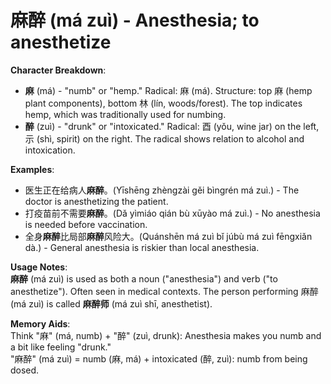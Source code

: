# **麻醉 (má zuì) - Anesthesia; to anesthetize**

**Character Breakdown**:  
- **麻** (má) - "numb" or "hemp." Radical: 麻 (má). Structure: top 麻 (hemp plant components), bottom 林 (lín, woods/forest). The top indicates hemp, which was traditionally used for numbing.  
- **醉** (zuì) - "drunk" or "intoxicated." Radical: 酉 (yǒu, wine jar) on the left, 示 (shì, spirit) on the right. The radical shows relation to alcohol and intoxication.

**Examples**:  
- 医生正在给病人**麻醉**。(Yīshēng zhèngzài gěi bìngrén má zuì.) - The doctor is anesthetizing the patient.  
- 打疫苗前不需要**麻醉**。(Dǎ yìmiáo qián bù xūyào má zuì.) - No anesthesia is needed before vaccination.  
- 全身**麻醉**比局部**麻醉**风险大。(Quánshēn má zuì bǐ júbù má zuì fēngxiǎn dà.) - General anesthesia is riskier than local anesthesia.

**Usage Notes**:  
**麻醉** (má zuì) is used as both a noun ("anesthesia") and verb ("to anesthetize"). Often seen in medical contexts. The person performing 麻醉 (má zuì) is called **麻醉师** (má zuì shī, anesthetist).

**Memory Aids**:  
Think "麻" (má, numb) + "醉" (zuì, drunk): Anesthesia makes you numb and a bit like feeling "drunk."  
"麻醉" (má zuì) = numb (麻, má) + intoxicated (醉, zuì): numb from being dosed.